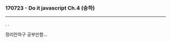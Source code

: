 ### 170723 -  Do it javascript Ch.4 (승하)
----------------------------------------------

.
.


 정리안하구 공부만함...